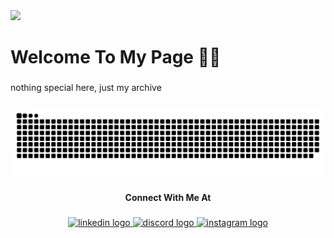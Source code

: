 <div align="left">
  <img src="https://profile-counter.glitch.me/newbieganas/count.svg?"  />
</div>

###

<h1 align="left">Welcome To My Page 👋🏾</h1>

###

<p align="left">nothing special here, just my archive</p>

###

<img src="https://raw.githubusercontent.com/newbieganas/newbieganas/output/snake.svg" alt="Snake animation" />

###

<h4 align="center">Connect With Me At</h4>

###

<div align="center">
  <a href="https://www.linkedin.com/in/raja-ubaid-fawwaz" target="_blank">
    <img src="https://raw.githubusercontent.com/maurodesouza/profile-readme-generator/master/src/assets/icons/social/linkedin/default.svg" width="42" height="30" alt="linkedin logo"  />
  </a>
  <a href="https://discordapp.com/users/544025686759702528" target="_blank">
    <img src="https://raw.githubusercontent.com/maurodesouza/profile-readme-generator/master/src/assets/icons/social/discord/default.svg" width="42" height="30" alt="discord logo"  />
  </a>
  <a href="https://www.instagram.com/er.a.je.a" target="_blank">
    <img src="https://raw.githubusercontent.com/maurodesouza/profile-readme-generator/master/src/assets/icons/social/instagram/default.svg" width="42" height="30" alt="instagram logo"  />
  </a>
</div>

###
